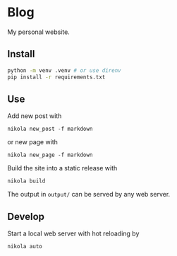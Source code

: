 # Blog

My personal website.

## Install

```sh
python -m venv .venv # or use direnv
pip install -r requirements.txt
```

## Use

Add new post with

```
nikola new_post -f markdown
```

or new page with

```
nikola new_page -f markdown
```

Build the site into a static release with

```
nikola build
```

The output in `output/` can be served by any web server.

## Develop

Start a local web server with hot reloading by

```
nikola auto
```
